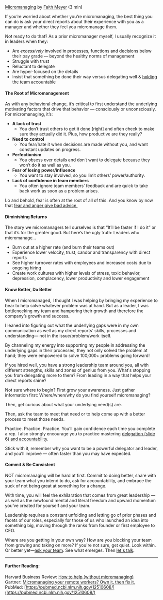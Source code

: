 [Micromanaging](https://docs.google.com/document/d/1XIN4X7mGFLggst11sc1717RITCVoONl9QirAHy6wlQE/edit?usp=sharing) by [Faith Meyer](https://mm-coaches.notion.site/Faith-Meyer-ACC-7be84956b4de4ee2b7c30f441db90dc3) (3 min)

If you’re worried about whether you’re micromanaging, the best thing you can do is ask your direct reports about their experience with you as a manager and whether they feel you micromanage them.

Not ready to do that? As a prior micromanager myself, I usually recognize it in leaders when they:

- Are _excessively_ involved in processes, functions and decisions below their pay grade — beyond the healthy norms of management
- Struggle with trust
- Reluctant to delegate
- Are hyper-focused on the details
- Insist that something be done their way versus delegating well & [holding the team accountable](https://docs.google.com/presentation/d/1foUj9i_K3X-0c5WTQrggSyH93-FflNxzdlrgAUvARSQ/edit?usp=sharing)

#### **The Root of Micromanagement**

As with any behavioral change, it’s critical to first understand the underlying motivating factors that drive that behavior — consciously or unconsciously. For micromanaging, it’s:

- **A lack of trust**
  - You don’t trust others to get it done \[right\] and often check to make sure they actually did it. Plus, how productive are they really?
- **Need to control**
  - You fear/hate it when decisions are made without you, and want constant updates on progress.
- **Perfectionism**
  - You obsess over details and don’t want to delegate because they won’t do it as well as you.
- **Fear of losing power/influence**
  - You want to stay involved, so you limit others’ power/authority.
- **Lack of confidence in team members**
  - You often ignore team members’ feedback and are quick to take back work as soon as a problem arises.

Lo and behold, fear is often at the root of all of this. And you know by now that [fear and anger give bad advice.](https://docs.google.com/document/d/1sDWHUm6zwEGiPBQH2Ig6DDvVL-IEQSlfNeQnR2mhjmE/edit)

#### **Diminishing Returns**

The story we micromanagers tell ourselves is that “It’ll be faster if I do it” or that it’s for the greater good. But here’s the ugly truth: Leaders who micromanage…

- Burn out at a higher rate (and burn their teams out)
- Experience lower velocity, trust, candor and transparency with direct reports
- See higher turnover rates with employees and increased costs due to ongoing hiring
- Create work cultures with higher levels of stress, toxic behavior, depression, complacency, lower productivity and lower engagement

#### **Know Better, Do Better**

When I micromanaged, I thought I was helping by bringing my experience to bear to help solve whatever problem was at hand. But as a leader, I was bottlenecking my team and hampering their growth and therefore the company’s growth and success.

I leaned into figuring out what the underlying gaps were in my own communication as well as my direct reports’ skills, processes and understanding— not in the issue/problem/work itself.

By channeling my energy into supporting my people in addressing the underlying gaps in their processes, they not only solved the problem at hand; they were empowered to solve 100,000+ problems going forward\!

If you hired well, you have a strong leadership team around you, all with different strengths, skills and zones of genius from you. What's stopping you from delegating more to them? From leading in a way that helps your direct reports shine?

Not sure where to begin? First grow your awareness. Just gather information first: Where/when/why do you find yourself micromanaging?

Then, get curious about what your underlying need(s) are.

Then, ask the team to meet that need or to help come up with a better process to meet those needs.

Practice. Practice. Practice. You’ll gain confidence each time you complete a rep. I also strongly encourage you to practice mastering [delegation (slide 6\) and accountability](https://docs.google.com/presentation/d/1foUj9i_K3X-0c5WTQrggSyH93-FflNxzdlrgAUvARSQ/edit?usp=sharing).

Stick with it, remember why you want to be a powerful delegator and leader, and you’ll improve — often faster than you may have expected.

#### **Commit & Be Consistent**

NOT micromanaging will be hard at first. Commit to doing better, share with your team what you intend to do, ask for accountability, and embrace the suck of not being great at something for a change.

With time, you will feel the exhilaration that comes from great leadership — as well as the newfound mental and literal freedom and upward momentum you’ve created for yourself and your team.

Leadership requires a constant unfolding and letting go of prior phases and facets of our roles, especially for those of us who launched an idea into something big, moving through the ranks from founder or first employee to CEO.

Where are you getting in your own way? How are you blocking your team from growing and taking on more? If you're not sure, get quiet. Look within. Or better yet—[ask your team](https://docs.google.com/document/d/1SLHeBWEXHk9SEvUKUU1hMsxl-U-IRaeZqA-wpx02lb4/edit). See what emerges. Then [let's talk](https://coach.mocharymethod.com/).

---

#### **Further Reading:**

Harvard Business Review: [How to help (without micromanaging)](https://hbr.org/2021/01/how-to-help-without-micromanaging)  
Gartner: [Micromanaging your remote workers? Own it, then fix it.](https://www.gartner.com/en/articles/micromanaging-your-remote-workers-own-it-then-fix-it)  
PubMed: [https://pubmed.ncbi.nlm.nih.gov/12510608/](https://pubmed.ncbi.nlm.nih.gov/12510608/)
